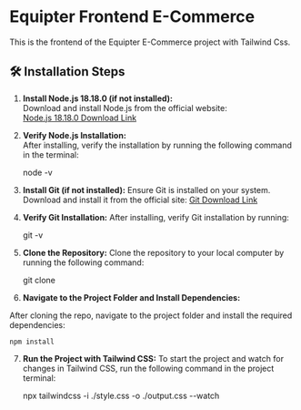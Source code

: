 # Equipter Frontend E-Commerce

This is the frontend of the Equipter E-Commerce project with Tailwind Css.

## 🛠️ Installation Steps

1. **Install Node.js 18.18.0 (if not installed):**  
   Download and install Node.js from the official website:  
   [Node.js 18.18.0 Download Link](https://nodejs.org/en/download/package-manager)

2. **Verify Node.js Installation:**  
   After installing, verify the installation by running the following command in the terminal:
  
   node -v

3. **Install Git (if not installed):**
Ensure Git is installed on your system. Download and install it from the official site:
[Git Download Link](https://git-scm.com/download/win)


4. **Verify Git Installation:**
After installing, verify Git installation by running:

    git -v

5. **Clone the Repository:**
Clone the repository to your local computer by running the following command:

    git clone <repository-url>

6. **Navigate to the Project Folder and Install Dependencies:**

After cloning the repo, navigate to the project folder and install the required dependencies:

    npm install

7. **Run the Project with Tailwind CSS:**
To start the project and watch for changes in Tailwind CSS, run the following command in the project terminal:


    npx tailwindcss -i ./style.css -o ./output.css --watch